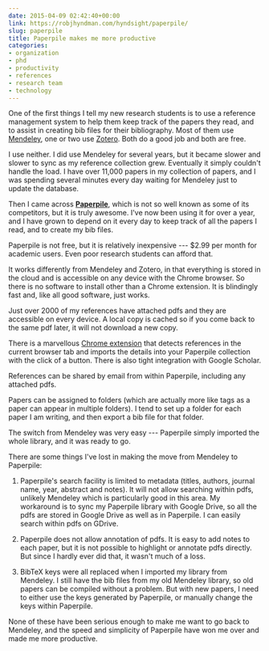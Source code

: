 ```yaml
---
date: 2015-04-09 02:42:40+00:00
link: https://robjhyndman.com/hyndsight/paperpile/
slug: paperpile
title: Paperpile makes me more productive
categories:
- organization
- phd
- productivity
- references
- research team
- technology
---
```


One of the first things I tell my new research students is to use a reference management system to help them keep track of the papers they read, and to assist in creating bib files for their bibliography. Most of them use [Mendeley](https://www.mendeley.com/), one or two use [Zotero](https://www.zotero.org/). Both do a good job and both are free.

I use neither. I did use Mendeley for several years, but it became slower and slower to sync as my reference collection grew. Eventually it simply couldn't handle the load. I have over 11,000 papers in my collection of papers, and I was spending several minutes every day waiting for Mendeley just to update the database.

Then I came across [**Paperpile**](https://paperpile.com/), which is not so well known as some of its competitors, but it is truly awesome. I've now been using it for over a year, and I have grown to depend on it every day to keep track of all the papers I read, and to create my bib files.<!-- more -->

Paperpile is not free, but it is relatively inexpensive --- $2.99 per month for academic users. Even poor research students can afford that.

It works differently from Mendeley and Zotero, in that everything is stored in the cloud and is accessible on any device with the Chrome browser. So there is no software to install other than a Chrome extension. It is blindingly fast and, like all good software, just works.

Just over 2000 of my references have attached pdfs and they are accessible on every device. A local copy is cached so if you come back to the same pdf later, it will not download a new copy.

There is a marvellous [Chrome extension](https://chrome.google.com/webstore/detail/paperpile-extension/bomfdkbfpdhijjbeoicnfhjbdhncfhig) that detects references in the current browser tab and imports the details into your Paperpile collection with the click of a button. There is also tight integration with Google Scholar.

References can be shared by email from within Paperpile, including any attached pdfs.

Papers can be assigned to folders (which are actually more like tags as a paper can appear in multiple folders). I tend to set up a folder for each paper I am writing, and then export a bib file for that folder.

The switch from Mendeley was very easy --- Paperpile simply imported the whole library, and it was ready to go.

There are some things I've lost in making the move from Mendeley to Paperpile:



  1. Paperpile's search facility is limited to metadata (titles, authors, journal name, year, abstract and notes). It will not allow searching within pdfs, unlikely Mendeley which is particularly good in this area. My workaround is to sync my Paperpile library with Google Drive, so all the pdfs are stored in Google Drive as well as in Paperpile. I can easily search within pdfs on GDrive.

  2. Paperpile does not allow annotation of pdfs. It is easy to add notes to each paper, but it is not possible to highlight or annotate pdfs directly. But since I hardly ever did that, it wasn't much of a loss.

  3. BibTeX keys were all replaced when I imported my library from Mendeley. I still have the bib files from my old Mendeley library, so old papers can be compiled without a problem. But with new papers, I need to either use the keys generated by Paperpile, or manually change the keys within Paperpile.

None of these have been serious enough to make me want to go back to Mendeley, and the speed and simplicity of Paperpile have won me over and made me more productive.

